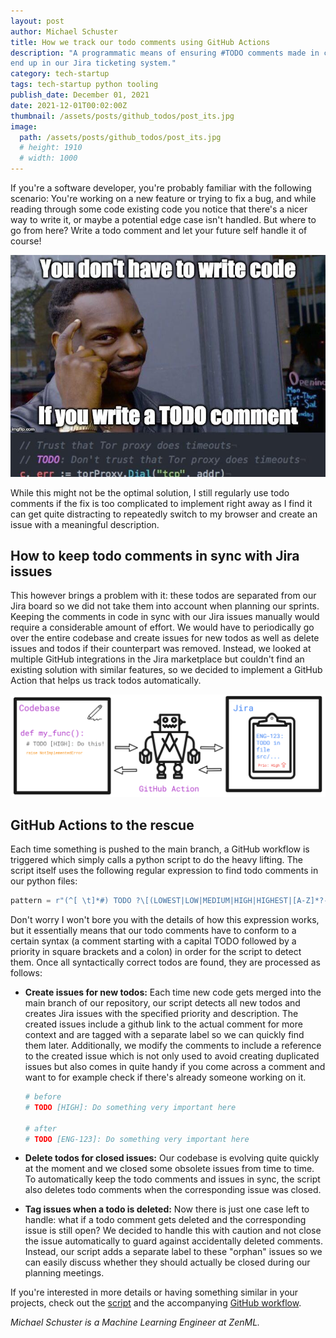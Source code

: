 ```yaml
---
layout: post
author: Michael Schuster
title: How we track our todo comments using GitHub Actions
description: "A programmatic means of ensuring #TODO comments made in code also
end up in our Jira ticketing system."
category: tech-startup
tags: tech-startup python tooling
publish_date: December 01, 2021
date: 2021-12-01T00:02:00Z
thumbnail: /assets/posts/github_todos/post_its.jpg
image:
  path: /assets/posts/github_todos/post_its.jpg
  # height: 1910
  # width: 1000
---
```


If you're a software developer, you're probably familiar with the following scenario:
You're working on a new feature or trying to fix a bug, and while reading through some code existing code you notice that there's a nicer way to write it, or maybe a potential edge case isn't handled.
But where to go from here? Write a todo comment and let your future self handle it of course!

![Problems for future me](../assets/posts/github_todos/todo_meme.jpg)

While this might not be the optimal solution, I still regularly use todo comments if the fix is too complicated to implement right away as I find it can get quite distracting to repeatedly switch to my browser and create an issue with a meaningful description.

## How to keep todo comments in sync with Jira issues

This however brings a problem with it: these todos are separated from our Jira board so we did not take them into account when planning our sprints. 
Keeping the comments in code in sync with our Jira issues manually would require a considerable amount of effort. We would have to periodically go over the entire codebase and create issues for new todos as well as delete issues and todos if their counterpart was removed.
Instead, we looked at multiple GitHub integrations in the Jira marketplace but couldn't find an existing solution with similar features, so we decided to implement a GitHub Action that helps us track todos automatically.

![TODO](../assets/posts/github_todos/github_action.png)

## GitHub Actions to the rescue

Each time something is pushed to the main branch, a GitHub workflow is triggered which simply calls a python script to do the heavy lifting. 
The script itself uses the following regular expression to find todo comments in our python files:
```python
pattern = r"(^[ \t]*#) TODO ?\[(LOWEST|LOW|MEDIUM|HIGH|HIGHEST|[A-Z]*?-[0-9]*?)\]:(.*$\n(\1 {2}.*$\n)*)"
```
Don't worry I won't bore you with the details of how this expression works, but it essentially means that our todo comments have to conform to a certain syntax (a comment starting with a capital TODO followed by a priority in square brackets and a colon) in order for the script to detect them.
Once all syntactically correct todos are found, they are processed as follows:

* **Create issues for new todos:** Each time new code gets merged into the main branch of our repository, our script detects all new todos and creates Jira issues with the specified priority and description. The created issues include a github link to the actual comment for more context and are tagged with a separate label so we can quickly find them later.
Additionally, we modify the comments to include a reference to the created issue which is not only used to avoid creating duplicated issues but also comes in quite handy if you come across a comment and want to for example check if there's already someone working on it.
    ```python
    # before
    # TODO [HIGH]: Do something very important here

    # after
    # TODO [ENG-123]: Do something very important here
    ```

* **Delete todos for closed issues:**
Our codebase is evolving quite quickly at the moment and we closed some obsolete issues from time to time.
To automatically keep the todo comments and issues in sync, the script also deletes todo comments when the corresponding issue was closed.

* **Tag issues when a todo is deleted:**
Now there is just one case left to handle: what if a todo comment gets deleted and the corresponding issue is still open?
We decided to handle this with caution and not close the issue automatically to guard against accidentally deleted comments.
Instead, our script adds a separate label to these "orphan" issues so we can easily discuss whether they should actually be closed during our planning meetings. 

If you're interested in more details or having something similar in your projects, check out the [script](https://github.com/zenml-io/zenml/blob/f5e7f688e102db80d87a6d4ba4513fcff84a242d/scripts/update_todos.py) and the accompanying [GitHub workflow](https://github.com/zenml-io/zenml/blob/f5e7f688e102db80d87a6d4ba4513fcff84a242d/.github/workflows/update_todos.yml).  

*Michael Schuster is a Machine Learning Engineer at ZenML.*